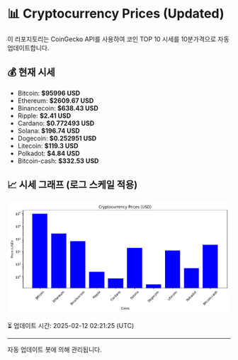 
# 📊 Cryptocurrency Prices (Updated)

이 리포지토리는 CoinGecko API를 사용하여 코인 TOP 10 시세를 10분가격으로 자동 업데이트합니다.

## 💰 현재 시세
- Bitcoin: **$95996 USD**
- Ethereum: **$2609.67 USD**
- Binancecoin: **$638.43 USD**
- Ripple: **$2.41 USD**
- Cardano: **$0.772493 USD**
- Solana: **$196.74 USD**
- Dogecoin: **$0.252951 USD**
- Litecoin: **$119.3 USD**
- Polkadot: **$4.84 USD**
- Bitcoin-cash: **$332.53 USD**

## 📈 시세 그래프 (로그 스케일 적용)
![Crypto Prices](crypto_prices.png)

⏳ 업데이트 시간: 2025-02-12 02:21:25 (UTC)

---
자동 업데이트 봇에 의해 관리됩니다.
